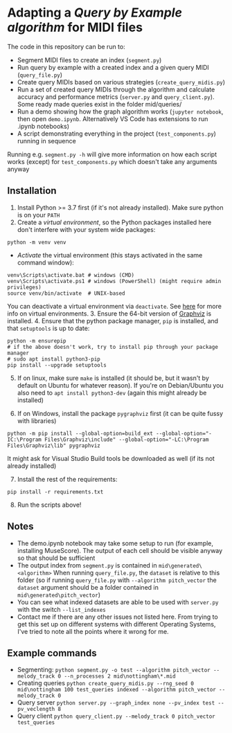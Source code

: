 # Adapting a _Query by Example algorithm_ for MIDI files

The code in this repository can be run to:
- Segment MIDI files to create an index (`segment.py`)
- Run query by example with a created index and a given query MIDI (`query_file.py`)
- Create query MIDIs based on various strategies (`create_query_midis.py`)
- Run a set of created query MIDIs through the algorithm and calculate accuracy and performance metrics (`server.py` 
  and `query_client.py`). Some ready made queries exist in the folder mid/queries/
- Run a demo showing how the graph algorithm works (`jupyter notebook`, then open `demo.ipynb`. 
  Alternatively VS Code has extensions to run .ipynb notebooks)
- A script demonstrating everything in the project (`test_components.py`) running in sequence
  
Running e.g. `segment.py -h` will give more information on how each script works 
(except) for `test_components.py` which doesn't take any arguments anyway

## Installation

1. Install Python >= 3.7 first (if it's not already installed). Make sure python is on your `PATH`
2. Create a *virtual environment*, so the Python packages installed here don't
interfere with your system wide packages:
  
```
python -m venv venv
```
- *Activate* the virtual environment (this stays activated in the same command window):
```
venv\Scripts\activate.bat # windows (CMD)
venv\Scripts\activate.ps1 # windows (PowerShell) (might require admin privileges)
source venv/bin/activate  # UNIX-based
```

You can deactivate a virtual environment via `deactivate`. See [here](https://docs.python.org/3/library/venv.html) for
more info on virtual environments.
3. Ensure the 64-bit version of [Graphviz](https://www.graphviz.org/download/) is installed.
4. Ensure that the python package manager, `pip` is installed, and that `setuptools` is up to date:
```
python -m ensurepip
# if the above doesn't work, try to install pip through your package manager
# sudo apt install python3-pip
pip install --upgrade setuptools
```
5. If on linux, make sure `make` is installed (it should be, but it wasn't
   by default on Ubuntu for whatever reason). If you're on Debian/Ubuntu you 
   also need to `apt install python3-dev` (again this might already be installed)

6. If on Windows, install the package `pygraphviz` first (it can be quite fussy with libraries)
```
python -m pip install --global-option=build_ext --global-option="-IC:\Program Files\Graphviz\include" --global-option="-LC:\Program Files\Graphviz\lib" pygraphviz
```
It might ask for Visual Studio Build tools be downloaded as well (if its not already installed)
   
7. Install the rest of the requirements:
```
pip install -r requirements.txt
```
8. Run the scripts above!

## Notes

- The demo.ipynb notebook may take some setup to run (for example, installing MuseScore).
The output of each cell should be visible anyway so that should be sufficient
- The output index from `segment.py` is contained in `mid\generated\<algorithm>` When running
`query_file.py`, the `dataset` is relative to this folder (so if running `query_file.py` with `--algorithm pitch_vector`
  the `dataset` argument should be a folder contained in `mid\generated\pitch_vector`)
- You can see what indexed datasets are able to be used with `server.py` with the switch `--list_indexes`
- Contact me if there are any other issues not listed here. From trying to get this set up
on different systems with different Operating Systems, I've tried to note all the points where it wrong for me.

## Example commands

- Segmenting: `python segment.py -o test --algorithm pitch_vector --melody_track 0 --n_processes 2 mid\nottingham\*.mid`
- Creating queries `python create_query_midis.py --rng_seed 0 mid\nottingham 100 test_queries indexed --algorithm pitch_vector --melody_track 0`
- Query server `python server.py --graph_index none --pv_index test --pv_veclength 8`
- Query client `python query_client.py --melody_track 0 pitch_vector test_queries`
